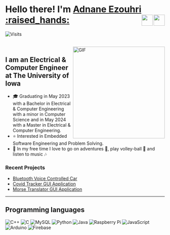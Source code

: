 <h1> Hello there! I'm <a style="display: inline;" href="https://aezouhri.github.io/" >Adnane Ezouhri :raised_hands: </a>  
<a style="display: inline;" href="mailto:ezouhriadnane@outlook.com"> <img align="right" height="35px" width="35px" src="https://github.com/aezouhri/aezouhri/blob/main/assets/icons8-gmail-logo.gif"> </a>
<a style="display: inline;" href="https://www.linkedin.com/in/adnane-ezouhri/"> <img align="right" height="35px" width="35px" src="https://github.com/aezouhri/aezouhri/blob/main/assets/icons8-linkedin.gif"> </a>
</h1>

![Visits](https://komarev.com/ghpvc/?username=aezouhri&label=PROFILE+VIEWS&color=orange)

<br/>

<img align="right" alt="GIF" height="290px" src="https://github.com/aezouhri/aezouhri/blob/main/assets/daftpunktocat-guy.gif" />

## I am an Electrical & Computer Engineer at The University of Iowa 
- 🎓 Graduating in May 2023 with a Bachelor in Electrical & Computer Engineering with a minor in Computer Science and in May 2024 with a Master in Electrical & Computer Engineering.
- ⭐ Interested in Embedded Software Engineering and Problem Solving.
- 🧢 In my free time I love to go on adventures 🎒, play volley-ball 🏐 and listen to music 🎶

### Recent Projects
- [Bluetooth Voice Controlled Car](https://github.com/aezouhri/Tesla-Model-DIY)
- [Covid Tracker GUI Application](https://github.com/aezouhri/Covid19_tracker_app)
- [Morse Translator GUI Application](https://github.com/aezouhri/Morse_Code_translator)

---

## Programming languages
![C++](https://img.shields.io/badge/c++-%2300599C.svg?style=for-the-badge&logo=c%2B%2B&logoColor=white)
![C](https://img.shields.io/badge/c-%2300599C.svg?style=for-the-badge&logo=c%2B%2B&logoColor=white)
![MySQL](https://img.shields.io/badge/mysql-%2300f.svg?style=for-the-badge&logo=mysql&logoColor=white)
![Python](https://img.shields.io/badge/python-3670A0?style=for-the-badge&logo=python&logoColor=ffdd54)
![Java](https://img.shields.io/badge/Java-F7DF1E?style=for-the-badge&logo=JavaScript&logoColor=black)
![Raspberry Pi](https://img.shields.io/badge/raspberrypi-Code?style=for-the-badge&logo=raspberrypi&logoColor=black&color=A22846)
![JavaScript](https://img.shields.io/badge/JavaScript-F7DF1E?style=for-the-badge&logo=JavaScript&logoColor=black)
![Arduino](https://img.shields.io/badge/arduino-00979D?style=for-the-badge&logo=arduino&logoColor=black)
![Firebase](https://img.shields.io/badge/Firebase-FFCA28?style=for-the-badge&logo=Firebase&logoColor=black)




